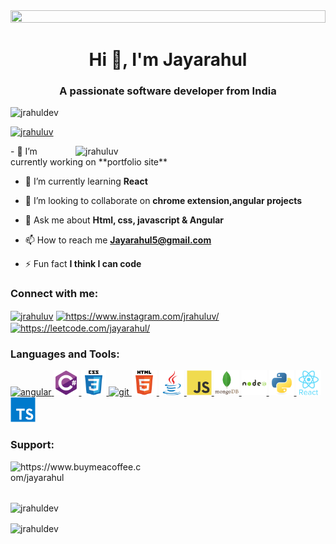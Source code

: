 <div align="center">
  <img src="https://rishavanand.github.io/static/images/greetings.gif" align="center" height="50%" style="width: 100%" />
</div>  
<h1 align="center">Hi 👋, I'm Jayarahul</h1>
<h3 align="center">A passionate software developer from India</h3>

<p align="left"> <img src="https://komarev.com/ghpvc/?username=jrahuldev&label=Profile%20views&color=0e75b6&style=flat" alt="jrahuldev" /> </p>

<p align="left"> <a href="https://twitter.com/jrahuluv" target="blank"><img src="https://img.shields.io/twitter/follow/jrahuluv?logo=twitter&style=for-the-badge" alt="jrahuluv" /></a> </p>
<img  align="right" src="https://camo.githubusercontent.com/c1dcb74cc1c1835b1d716f5051499a2814c683c806b15f04b0eba492863703e9/68747470733a2f2f63646e2e6472696262626c652e636f6d2f75736572732f3733303730332f73637265656e73686f74732f363538313234332f6176656e746f2e676966" alt="jrahuluv" width="400"/>
- 🔭 I’m currently working on **portfolio site**

- 🌱 I’m currently learning **React**

- 👯 I’m looking to collaborate on **chrome extension,angular projects**

- 💬 Ask me about **Html, css, javascript & Angular**

- 📫 How to reach me **Jayarahul5@gmail.com**

- ⚡ Fun fact **I think I can code**

<h3 align="left">Connect with me:</h3>
<p align="left">
<a href="https://twitter.com/jrahuluv" target="blank"><img align="center" src="https://raw.githubusercontent.com/rahuldkjain/github-profile-readme-generator/master/src/images/icons/Social/twitter.svg" alt="jrahuluv" height="30" width="40" /></a>
<a href="https://instagram.com/https://www.instagram.com/jrahuluv/" target="blank"><img align="center" src="https://raw.githubusercontent.com/rahuldkjain/github-profile-readme-generator/master/src/images/icons/Social/instagram.svg" alt="https://www.instagram.com/jrahuluv/" height="30" width="40" /></a>
<a href="https://www.leetcode.com/https://leetcode.com/jayarahul/" target="blank"><img align="center" src="https://raw.githubusercontent.com/rahuldkjain/github-profile-readme-generator/master/src/images/icons/Social/leet-code.svg" alt="https://leetcode.com/jayarahul/" height="30" width="40" /></a>
</p>

<h3 align="left">Languages and Tools:</h3>
<p align="left"> <a href="https://angular.io" target="_blank" rel="noreferrer"> <img src="https://angular.io/assets/images/logos/angular/angular.svg" alt="angular" width="40" height="40"/> </a> <a href="https://www.w3schools.com/cs/" target="_blank" rel="noreferrer"> <img src="https://raw.githubusercontent.com/devicons/devicon/master/icons/csharp/csharp-original.svg" alt="csharp" width="40" height="40"/> </a> <a href="https://www.w3schools.com/css/" target="_blank" rel="noreferrer"> <img src="https://raw.githubusercontent.com/devicons/devicon/master/icons/css3/css3-original-wordmark.svg" alt="css3" width="40" height="40"/> </a> <a href="https://git-scm.com/" target="_blank" rel="noreferrer"> <img src="https://www.vectorlogo.zone/logos/git-scm/git-scm-icon.svg" alt="git" width="40" height="40"/> </a> <a href="https://www.w3.org/html/" target="_blank" rel="noreferrer"> <img src="https://raw.githubusercontent.com/devicons/devicon/master/icons/html5/html5-original-wordmark.svg" alt="html5" width="40" height="40"/> </a> <a href="https://www.java.com" target="_blank" rel="noreferrer"> <img src="https://raw.githubusercontent.com/devicons/devicon/master/icons/java/java-original.svg" alt="java" width="40" height="40"/> </a> <a href="https://developer.mozilla.org/en-US/docs/Web/JavaScript" target="_blank" rel="noreferrer"> <img src="https://raw.githubusercontent.com/devicons/devicon/master/icons/javascript/javascript-original.svg" alt="javascript" width="40" height="40"/> </a> <a href="https://www.mongodb.com/" target="_blank" rel="noreferrer"> <img src="https://raw.githubusercontent.com/devicons/devicon/master/icons/mongodb/mongodb-original-wordmark.svg" alt="mongodb" width="40" height="40"/> </a> <a href="https://nodejs.org" target="_blank" rel="noreferrer"> <img src="https://raw.githubusercontent.com/devicons/devicon/master/icons/nodejs/nodejs-original-wordmark.svg" alt="nodejs" width="40" height="40"/> </a> <a href="https://www.python.org" target="_blank" rel="noreferrer"> <img src="https://raw.githubusercontent.com/devicons/devicon/master/icons/python/python-original.svg" alt="python" width="40" height="40"/> </a> <a href="https://reactjs.org/" target="_blank" rel="noreferrer"> <img src="https://raw.githubusercontent.com/devicons/devicon/master/icons/react/react-original-wordmark.svg" alt="react" width="40" height="40"/> </a> <a href="https://www.typescriptlang.org/" target="_blank" rel="noreferrer"> <img src="https://raw.githubusercontent.com/devicons/devicon/master/icons/typescript/typescript-original.svg" alt="typescript" width="40" height="40"/> </a> </p>

<h3 align="left">Support:</h3>
<p><a href="https://www.buymeacoffee.com/https://www.buymeacoffee.com/jayarahul"> <img align="left" src="https://cdn.buymeacoffee.com/buttons/v2/default-yellow.png" height="50" width="210" alt="https://www.buymeacoffee.com/jayarahul" /></a></p><br><br><br>

<!-- <p><img align="left" src="https://github-readme-stats.vercel.app/api/top-langs?username=jrahuldev&show_icons=true&locale=en&layout=compact" alt="jrahuldev" /></p> -->

<p><img align="center" src="https://github-readme-stats.vercel.app/api?username=jrahuldev&show_icons=true&locale=en" alt="jrahuldev" /></p>

<p><img align="center" src="https://github-readme-streak-stats.herokuapp.com/?user=jrahuldev&" alt="jrahuldev" /></p>
